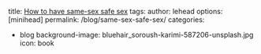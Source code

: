 title: [How to have same-sex safe sex](https://talktabu.com/zine/same-sex-safe-sex)
tags:
author: lehead
options: [minihead]
permalink: /blog/same-sex-safe-sex/
categories:
  - blog
background-image: bluehair_soroush-karimi-587206-unsplash.jpg
icon: book
